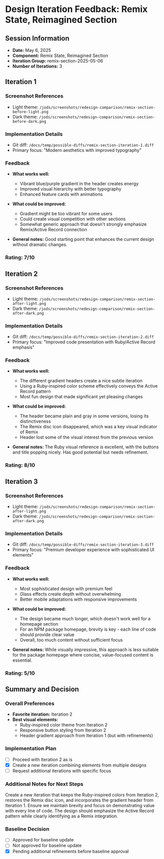 # Design Iteration Feedback: Remix State, Reimagined Section

## Session Information

- **Date:** May 6, 2025
- **Component:** Remix State, Reimagined Section
- **Iteration Group:** remix-section-2025-05-06
- **Number of Iterations:** 3

## Iteration 1

### Screenshot References

- Light theme: `/jods/screenshots/redesign-comparison/remix-section-before-light.png`
- Dark theme: `/jods/screenshots/redesign-comparison/remix-section-before-dark.png`

### Implementation Details

- Git diff: `/docs/temp/possible-diffs/remix-section-iteration-1.diff`
- Primary focus: "Modern aesthetics with improved typography"

### Feedback

- **What works well:**

  - Vibrant blue/purple gradient in the header creates energy
  - Improved visual hierarchy with better typography
  - Enhanced feature cards with animations

- **What could be improved:**

  - Gradient might be too vibrant for some users
  - Could create visual competition with other sections
  - Somewhat generic approach that doesn't strongly emphasize Remix/Active Record connection

- **General notes:**
  Good starting point that enhances the current design without dramatic changes.

### Rating: 7/10

## Iteration 2

### Screenshot References

- Light theme: `/jods/screenshots/redesign-comparison/remix-section-after-light.png`
- Dark theme: `/jods/screenshots/redesign-comparison/remix-section-after-dark.png`

### Implementation Details

- Git diff: `/docs/temp/possible-diffs/remix-section-iteration-2.diff`
- Primary focus: "Improved code presentation with Ruby/Active Record emphasis"

### Feedback

- **What works well:**

  - The different gradient headers create a nice subtle iteration
  - Using a Ruby-inspired color scheme effectively conveys the Active Record pattern
  - Most fun design that made significant yet pleasing changes

- **What could be improved:**

  - The header became plain and gray in some versions, losing its distinctiveness
  - The Remix disc icon disappeared, which was a key visual indicator of Remix
  - Header lost some of the visual interest from the previous version

- **General notes:**
  The Ruby visual reference is excellent, with the buttons and title popping nicely. Has good potential but needs refinement.

### Rating: 8/10

## Iteration 3

### Screenshot References

- Light theme: `/jods/screenshots/redesign-comparison/remix-section-after-light.png`
- Dark theme: `/jods/screenshots/redesign-comparison/remix-section-after-dark.png`

### Implementation Details

- Git diff: `/docs/temp/possible-diffs/remix-section-iteration-3.diff`
- Primary focus: "Premium developer experience with sophisticated UI elements"

### Feedback

- **What works well:**

  - Most sophisticated design with premium feel
  - Glass effects create depth without overwhelming
  - Better mobile adaptations with responsive improvements

- **What could be improved:**

  - The design became much longer, which doesn't work well for a homepage section
  - For an NPM package homepage, brevity is key - each line of code should provide clear value
  - Overall, too much content without sufficient focus

- **General notes:**
  While visually impressive, this approach is less suitable for the package homepage where concise, value-focused content is essential.

### Rating: 5/10

## Summary and Decision

### Overall Preferences

- **Favorite iteration:** Iteration 2
- **Best visual elements:**
  - Ruby-inspired color theme from Iteration 2
  - Responsive button styling from Iteration 2
  - Header gradient approach from Iteration 1 (but with refinements)

### Implementation Plan

- [ ] Proceed with Iteration 2 as is
- [x] Create a new iteration combining elements from multiple designs
- [ ] Request additional iterations with specific focus

### Additional Notes for Next Steps

Create a new iteration that keeps the Ruby-inspired colors from Iteration 2, restores the Remix disc icon, and incorporates the gradient header from Iteration 1. Ensure we maintain brevity and focus on demonstrating value with every line of code. The design should emphasize the Active Record pattern while clearly identifying as a Remix integration.

### Baseline Decision

- [ ] Approved for baseline update
- [ ] Not approved for baseline update
- [x] Pending additional refinements before baseline approval
